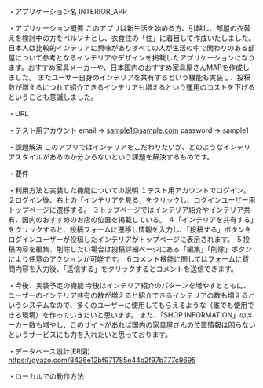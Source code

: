 ・アプリケーション名
INTERIOR_APP

・アプリケーション概要
このアプリは新生活を始める方、引越し、部屋の衣替えを検討中の方をペルソナとし、衣食住の「住」に着目して作成いたしました。
日本人は比較的インテリアに興味がありすべての人が生活の中で関わりのある部屋について参考となるインテリアやデザインを掲載したアプリケーションになります。おすすめ家具メーカーや、日本国内のおすすめ家具屋さんMAPを作成しました。
またユーザー自身のインテリアを共有するという機能も実装し、投稿数が増えるにつれて紹介できるインテリアも増えるという運用のコストを下げるということも意識しました。

・URL


・テスト用アカウント
email → sample1@sample.com
password → sample1

・課題解決
このアプリではインテリアをこだわりたいが、どのようなインテリアスタイルがあるのか分からないという課題を解決するものです。

・要件

・利用方法と実装した機能についての説明
１テスト用アカウントでログイン。
２ログイン後、右上の「インテリアを見る」をクリックし、ログインユーザー用トップページに遷移する。
３トップページではインテリア紹介やインテリア共有、国内のおすすめのお店の位置を掲載している。
４「インテリアを共有する」をクリックすると、投稿フォームに遷移し情報を入力し、「投稿する」ボタンをログインユーザーが投稿したインテリアがトップページに表示されます。
５投稿内容を編集、削除したい場合は投稿詳細ページにある「編集」「削除」ボタンにより任意のアクションが可能です。
６コメント機能に関してはフォームに質問内容を入力後、「送信する」をクリックするとコメントを送信できます。

・今後、実装予定の機能
今後はインテリア紹介のパターンを増やすとともに、ユーザーのインテリア共有の数が増えると紹介できるインテリアの数も増えるというシステムなので、多くのユーザーに使用してもらえるような（誰でも使用できる環境）を作っていきたいと思います。
また、「SHOP INFORMATION」のメーカー数も増やし、このサイトがあれば国内の家具屋さんの位置情報は困らないというサービスにも力を入れたいと思っております。

・データベース設計(ER図)
https://gyazo.com/8426e12bf971785e44b2f97b777c9695

・ローカルでの動作方法
